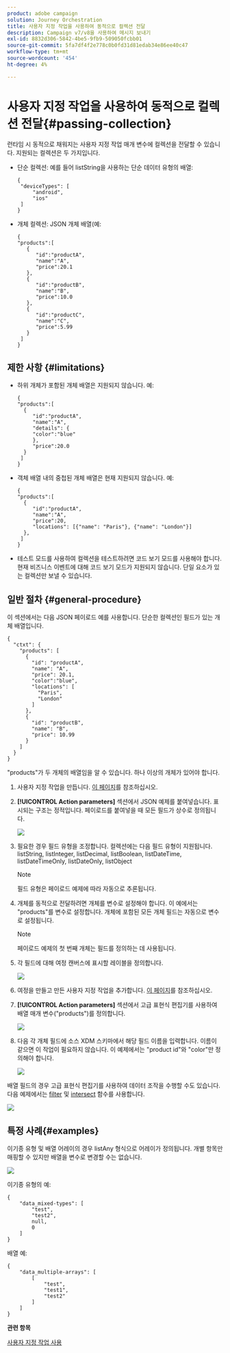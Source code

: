 ```yaml
---
product: adobe campaign
solution: Journey Orchestration
title: 사용자 지정 작업을 사용하여 동적으로 컬렉션 전달
description: Campaign v7/v8을 사용하여 메시지 보내기
exl-id: 8832d306-5842-4be5-9fb9-509050fcbb01
source-git-commit: 5fa7df4f2e778c0b0fd31d81edab34e86ee40c47
workflow-type: tm+mt
source-wordcount: '454'
ht-degree: 4%

---
```



# 사용자 지정 작업을 사용하여 동적으로 컬렉션 전달{#passing-collection}

런타임 시 동적으로 채워지는 사용자 지정 작업 매개 변수에 컬렉션을 전달할 수 있습니다. 지원되는 컬렉션은 두 가지입니다.

* 단순 컬렉션: 예를 들어 listString을 사용하는 단순 데이터 유형의 배열:

   ```
   {
    "deviceTypes": [
        "android",
        "ios"
    ]
   }
   ```

* 개체 컬렉션: JSON 개체 배열(예:

   ```
   {
   "products":[
      {
         "id":"productA",
         "name":"A",
         "price":20.1
      },
      {
         "id":"productB",
         "name":"B",
         "price":10.0
      },
      {
         "id":"productC",
         "name":"C",
         "price":5.99
      }
    ]
   }
   ```

## 제한 사항 {#limitations}

* 하위 개체가 포함된 개체 배열은 지원되지 않습니다. 예:

   ```
   {
   "products":[
     {
        "id":"productA",
        "name":"A",
        "details": {
        "color":"blue"
        },
        "price":20.0
     }
    ]
   }
   ```

* 객체 배열 내의 중첩된 개체 배열은 현재 지원되지 않습니다. 예:

   ```
   {
   "products":[
     {
        "id":"productA",
        "name":"A",
        "price":20,
        "locations": [{"name": "Paris"}, {"name": "London"}]
     },
    ]
   }
   ```
* 테스트 모드를 사용하여 컬렉션을 테스트하려면 코드 보기 모드를 사용해야 합니다. 현재 비즈니스 이벤트에 대해 코드 보기 모드가 지원되지 않습니다. 단일 요소가 있는 컬렉션만 보낼 수 있습니다.

## 일반 절차 {#general-procedure}

이 섹션에서는 다음 JSON 페이로드 예를 사용합니다. 단순한 컬렉션인 필드가 있는 개체 배열입니다.

```
{
  "ctxt": {
    "products": [
      {
        "id": "productA",
        "name": "A",
        "price": 20.1,
        "color":"blue",
        "locations": [
          "Paris",
          "London"
        ]
      },
      {
        "id": "productB",
        "name": "B",
        "price": 10.99
      }
    ]
  }
}
```

&quot;products&quot;가 두 개체의 배열임을 알 수 있습니다. 하나 이상의 개체가 있어야 합니다.

1. 사용자 지정 작업을 만듭니다. [이 페이지](../action/about-custom-action-configuration.md)를 참조하십시오.

1. **[!UICONTROL Action parameters]** 섹션에서 JSON 예제를 붙여넣습니다. 표시되는 구조는 정적입니다. 페이로드를 붙여넣을 때 모든 필드가 상수로 정의됩니다.

   ![](../assets/uc-collection-1.png)

1. 필요한 경우 필드 유형을 조정합니다. 컬렉션에는 다음 필드 유형이 지원됩니다. listString, listInteger, listDecimal, listBoolean, listDateTime, listDateTimeOnly, listDateOnly, listObject

   >[!NOTE]
   >
   >필드 유형은 페이로드 예제에 따라 자동으로 추론됩니다.

1. 개체를 동적으로 전달하려면 개체를 변수로 설정해야 합니다. 이 예에서는 &quot;products&quot;를 변수로 설정합니다. 개체에 포함된 모든 개체 필드는 자동으로 변수로 설정됩니다.

   >[!NOTE]
   >
   >페이로드 예제의 첫 번째 개체는 필드를 정의하는 데 사용됩니다.

1. 각 필드에 대해 여정 캔버스에 표시할 레이블을 정의합니다.

   ![](../assets/uc-collection-2.png)

1. 여정을 만들고 만든 사용자 지정 작업을 추가합니다. [이 페이지](../building-journeys/using-custom-actions.md)를 참조하십시오.

1. **[!UICONTROL Action parameters]** 섹션에서 고급 표현식 편집기를 사용하여 배열 매개 변수(&quot;products&quot;)를 정의합니다.

   ![](../assets/uc-collection-3.png)

1. 다음 각 개체 필드에 소스 XDM 스키마에서 해당 필드 이름을 입력합니다. 이름이 같으면 이 작업이 필요하지 않습니다. 이 예제에서는 &quot;product id&quot;와 &quot;color&quot;만 정의해야 합니다.

   ![](../assets/uc-collection-4.png)

배열 필드의 경우 고급 표현식 편집기를 사용하여 데이터 조작을 수행할 수도 있습니다. 다음 예제에서는 [filter](https://git.corp.adobe.com/AdobeDocs/journeys.en/blob/fvi-21.9/help/using/functions/functionfilter.md) 및 [intersect](https://git.corp.adobe.com/AdobeDocs/journeys.en/blob/fvi-21.9/help/using/functions/functiontintersect.md) 함수를 사용합니다.

![](../assets/uc-collection-5.png)

## 특정 사례{#examples}

이기종 유형 및 배열 어레이의 경우 listAny 형식으로 어레이가 정의됩니다. 개별 항목만 매핑할 수 있지만 배열을 변수로 변경할 수는 없습니다.

![](../assets/uc-collection-heterogeneous.png)

이기종 유형의 예:

```
{
    "data_mixed-types": [
        "test",
        "test2",
        null,
        0
    ]
}
```

배열 예:

```
{
    "data_multiple-arrays": [
        [
            "test",
            "test1",
            "test2"
        ]
    ]
}
```

**관련 항목**

[사용자 지정 작업 사용](../building-journeys/using-custom-actions.md)